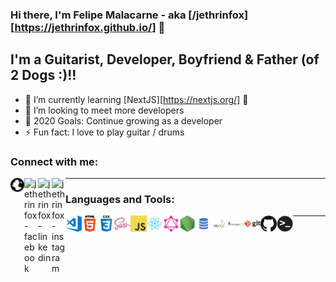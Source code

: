 ### Hi there, I'm Felipe Malacarne - aka [/jethrinfox][https://jethrinfox.github.io/] 👋

## I'm a Guitarist, Developer, Boyfriend & Father (of 2 Dogs :)!!

-   🌱 I’m currently learning [NextJS][https://nextjs.org/] 🤣
-   👯 I’m looking to meet more developers
-   🥅 2020 Goals: Continue growing as a developer
-   ⚡ Fun fact: I love to play guitar / drums

### Connect with me:

[<img align="left" alt="jethrinfox" width="22px" src="https://raw.githubusercontent.com/iconic/open-iconic/master/svg/globe.svg" />](https://jethrinfox.github.io/)

[<img align="left" alt="jethrinfox - facebook" width="22px" src="https://cdn.jsdelivr.net/npm/simple-icons@v3/icons/facebook.svg" />](https://www.facebook.com/felipe.malacarne.9/)

[<img align="left" alt="jethrinfox - linkedin" width="22px" src="https://cdn.jsdelivr.net/npm/simple-icons@v3/icons/linkedin.svg" />](https://www.linkedin.com/in/felipe-malacarne/)

[<img align="left" alt="jethrinfox - instagram" width="22px" src="https://cdn.jsdelivr.net/npm/simple-icons@v3/icons/instagram.svg" />](https://www.instagram.com/malacarne.felipe/)

---

### Languages and Tools:

<img align="left" margin="5px" alt="Visual Studio Code" width="26px" src="https://raw.githubusercontent.com/github/explore/80688e429a7d4ef2fca1e82350fe8e3517d3494d/topics/visual-studio-code/visual-studio-code.png" />
<img align="left" margin="5px" alt="HTML5" width="26px" src="https://raw.githubusercontent.com/github/explore/80688e429a7d4ef2fca1e82350fe8e3517d3494d/topics/html/html.png" />
<img align="left" margin="5px" alt="CSS3" width="26px" src="https://raw.githubusercontent.com/github/explore/80688e429a7d4ef2fca1e82350fe8e3517d3494d/topics/css/css.png" />
<img align="left" margin="5px" alt="Sass" width="26px" src="https://raw.githubusercontent.com/github/explore/80688e429a7d4ef2fca1e82350fe8e3517d3494d/topics/sass/sass.png" />
<img align="left" margin="5px" alt="JavaScript" width="26px" src="https://raw.githubusercontent.com/github/explore/80688e429a7d4ef2fca1e82350fe8e3517d3494d/topics/javascript/javascript.png" />
<img align="left" margin="5px" alt="React" width="26px" src="https://raw.githubusercontent.com/github/explore/80688e429a7d4ef2fca1e82350fe8e3517d3494d/topics/react/react.png" />
<img align="left" margin="5px" alt="GraphQL" width="26px" src="https://raw.githubusercontent.com/github/explore/80688e429a7d4ef2fca1e82350fe8e3517d3494d/topics/graphql/graphql.png" />
<img align="left" margin="5px" alt="Node.js" width="26px" src="https://raw.githubusercontent.com/github/explore/80688e429a7d4ef2fca1e82350fe8e3517d3494d/topics/nodejs/nodejs.png" />
<img align="left" margin="5px" alt="SQL" width="26px" src="https://raw.githubusercontent.com/github/explore/80688e429a7d4ef2fca1e82350fe8e3517d3494d/topics/sql/sql.png" />
<img align="left" margin="5px" alt="MySQL" width="26px" src="https://raw.githubusercontent.com/github/explore/80688e429a7d4ef2fca1e82350fe8e3517d3494d/topics/mysql/mysql.png" />
<img align="left" margin="5px" alt="MongoDB" width="26px" src="https://raw.githubusercontent.com/github/explore/80688e429a7d4ef2fca1e82350fe8e3517d3494d/topics/mongodb/mongodb.png" />
<img align="left" margin="5px" alt="Git" width="26px" src="https://raw.githubusercontent.com/github/explore/80688e429a7d4ef2fca1e82350fe8e3517d3494d/topics/git/git.png" />
<img align="left" margin="5px" alt="GitHub" width="26px" src="https://raw.githubusercontent.com/github/explore/78df643247d429f6cc873026c0622819ad797942/topics/github/github.png" />
<img align="left" margin="5px" alt="Terminal" width="26px" src="https://raw.githubusercontent.com/github/explore/80688e429a7d4ef2fca1e82350fe8e3517d3494d/topics/terminal/terminal.png" />

---
